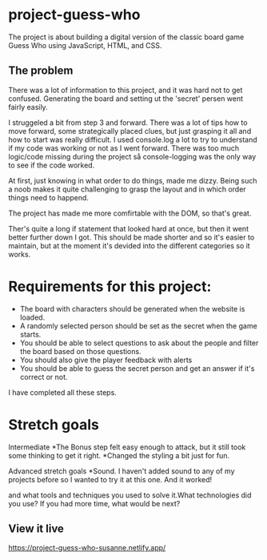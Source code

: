 # project-guess-who

The project is about building a digital version of the classic board game Guess Who using JavaScript, HTML, and CSS.

## The problem

There was a lot of information to this project, and it was hard not to get confused. Generating the board and setting ut the 'secret' persen went fairly easily.

I struggeled a bit from step 3 and forward. There was a lot of tips how to move forward, some strategically placed clues, but just grasping it all and how to start was really difficult. I used console.log a lot to try to understand if my code was working or not as I went forward. There was too much logic/code missing during the project så console-logging was the only way to see if the code worked.

At first, just knowing in what order to do things, made me dizzy. Being such a noob makes it quite challenging to grasp the layout and in which order things need to happend.

The project has made me more comfirtable with the DOM, so that's great.

Ther's quite a long if statement that looked hard at once, but then it went better further down I got. This should be made shorter and so it's easier to maintain, but at the moment it's devided into the different categories so it works.

# Requirements for this project:

- The board with characters should be generated when the website is loaded.
- A randomly selected person should be set as the secret when the game starts.
- You should be able to select questions to ask about the people and filter the board based on those questions.
- You should also give the player feedback with alerts
- You should be able to guess the secret person and get an answer if it's correct or not.

I have completed all these steps.

# Stretch goals

Intermediate
*The Bonus step felt easy enough to attack, but it still took some thinking to get it right.
*Changed the styling a bit just for fun.

Advanced stretch goals
\*Sound. I haven't added sound to any of my projects before so I wanted to try it at this one. And it worked!

and what tools and techniques you used to solve it.What technologies did you use? If you had more time, what would be next?

## View it live

https://project-guess-who-susanne.netlify.app/
